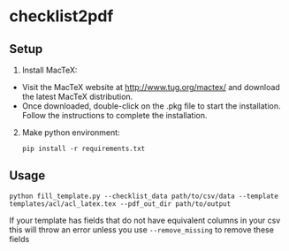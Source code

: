 # checklist2pdf

## Setup
1) Install MacTeX:
- Visit the MacTeX website at http://www.tug.org/mactex/ and download the latest MacTeX distribution.
- Once downloaded, double-click on the .pkg file to start the installation. Follow the instructions to complete the installation.
2) Make python environment:
    ```
    pip install -r requirements.txt
    ```

## Usage
```
python fill_template.py --checklist_data path/to/csv/data --template templates/acl/acl_latex.tex --pdf_out_dir path/to/output
```

If your template has fields that do not have equivalent columns in your csv this will throw an error unless you use `--remove_missing` to remove these fields